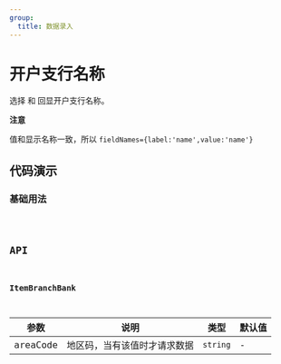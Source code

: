 ```yaml
---
group:
  title: 数据录入
---
```


# 开户支行名称

选择 和 回显开户支行名称。

**注意**

值和显示名称一致，所以 `fieldNames={label:'name',value:'name'}`

## 代码演示

### 基础用法

<code src='../../src/demos/item-branch-bank.tsx' />

## API

### ItemBranchBank

| 参数     | 说明                         | 类型     | 默认值 |
| -------- | ---------------------------- | -------- | ------ |
| areaCode | 地区码，当有该值时才请求数据 | `string` | -      |

